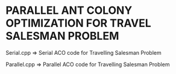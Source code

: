 # PARALLEL ANT COLONY OPTIMIZATION FOR TRAVEL SALESMAN PROBLEM

Serial.cpp => Serial ACO code for Travelling Salesman Problem

Parallel.cpp => Parallel ACO code for Travelling Salesman Problem

